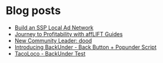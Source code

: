 # Blog posts
<!-- BLOG-POST-LIST:START -->
- [Build an SSP Local Ad Network](https://afflift.com/f/threads/build-an-ssp-local-ad-network.10166/)
- [Journey to Profitability with affLIFT Guides](https://afflift.com/f/threads/journey-to-profitability-with-afflift-guides.10148/)
- [New Community Leader: dood](https://afflift.com/f/threads/new-community-leader-dood.10163/)
- [Introducing BackUnder - Back Button + Popunder Script](https://afflift.com/f/threads/introducing-backunder-back-button-popunder-script.10073/)
- [TacoLoco - BackUnder Test](https://afflift.com/f/threads/tacoloco-backunder-test.10080/)
<!-- BLOG-POST-LIST:END -->
